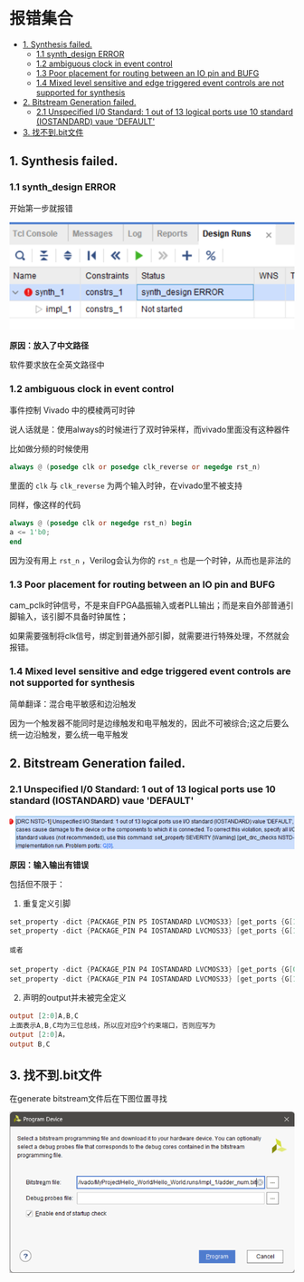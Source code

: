 # 报错集合

<!-- @import "[TOC]" {cmd="toc" depthFrom=2 depthTo=4 orderedList=false} -->

<!-- code_chunk_output -->

- [1. Synthesis failed.](#1-synthesis-failed)
  - [1.1 synth_design ERROR](#11-synth_design-error)
  - [1.2 ambiguous clock in event control](#12-ambiguous-clock-in-event-control)
  - [1.3 Poor placement for routing between an IO pin and BUFG](#13-poor-placement-for-routing-between-an-io-pin-and-bufg)
  - [1.4 Mixed level sensitive and edge triggered event controls are not supported for synthesis](#14-mixed-level-sensitive-and-edge-triggered-event-controls-are-not-supported-for-synthesis)
- [2. Bitstream Generation failed.](#2-bitstream-generation-failed)
  - [2.1 Unspecified l/0 Standard: 1 out of 13 logical ports use 10 standard (IOSTANDARD) vaue 'DEFAULT'](#21-unspecified-l0-standard-1-out-of-13-logical-ports-use-10-standard-iostandard-vaue-default)
- [3. 找不到.bit文件](#3-找不到bit文件)

<!-- /code_chunk_output -->


## 1. Synthesis failed.

### 1.1 synth_design ERROR

开始第一步就报错

![](images/2024-04-14-11-36-08.png)

**原因：放入了中文路径**

软件要求放在全英文路径中

### 1.2 ambiguous clock in event control 

事件控制 Vivado 中的模棱两可时钟

说人话就是：使用always的时候进行了双时钟采样，而vivado里面没有这种器件


比如做分频的时候使用

```verilog
always @ (posedge clk or posedge clk_reverse or negedge rst_n) 
```

里面的 `clk` 与 `clk_reverse` 为两个输入时钟，在vivado里不被支持

同样，像这样的代码

```verilog
always @ (posedge clk or negedge rst_n) begin
a <= 1'b0;
end
```

因为没有用上 `rst_n` ，Verilog会认为你的 `rst_n` 也是一个时钟，从而也是非法的

### 1.3 Poor placement for routing between an IO pin and BUFG

cam_pclk时钟信号，不是来自FPGA晶振输入或者PLL输出；而是来自外部普通引脚输入，该引脚不具备时钟属性；

如果需要强制将clk信号，绑定到普通外部引脚，就需要进行特殊处理，不然就会报错。

### 1.4 Mixed level sensitive and edge triggered event controls are not supported for synthesis

简单翻译：混合电平敏感和边沿触发

因为一个触发器不能同时是边缘触发和电平触发的，因此不可被综合;这之后要么统一边沿触发，要么统一电平触发

## 2. Bitstream Generation failed.

### 2.1 Unspecified l/0 Standard: 1 out of 13 logical ports use 10 standard (IOSTANDARD) vaue 'DEFAULT'

![](images/2024-04-14-11-37-43.png)

**原因：输入输出有错误**

包括但不限于：

1. 重复定义引脚

``` verilog
set_property -dict {PACKAGE_PIN P5 IOSTANDARD LVCMOS33} [get_ports {G[1]}]
set_property -dict {PACKAGE_PIN P4 IOSTANDARD LVCMOS33} [get_ports {G[1]}]

或者

set_property -dict {PACKAGE_PIN P4 IOSTANDARD LVCMOS33} [get_ports {G[0]}]
set_property -dict {PACKAGE_PIN P4 IOSTANDARD LVCMOS33} [get_ports {G[1]}]
```

2. 声明的output并未被完全定义

``` verilog
output [2:0]A,B,C
上面表示A,B,C均为三位总线，所以应对应9个约束端口，否则应写为
output [2:0]A，
output B,C
```
## 3. 找不到.bit文件

在generate bitstream文件后在下图位置寻找

<div style="text-align: center;">

![](images/2024-04-18-22-23-46.png)
</div>